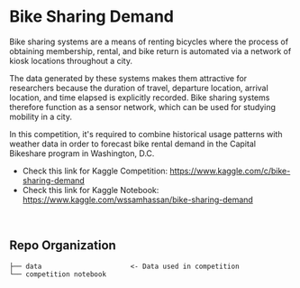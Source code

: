 # Bike Sharing Demand
Bike sharing systems are a means of renting bicycles where the process of obtaining membership, rental, and bike return is automated via a network of kiosk locations throughout a city.

The data generated by these systems makes them attractive for researchers because the duration of travel, departure location, arrival location, and time elapsed is explicitly recorded. Bike sharing systems therefore function as a sensor network, which can be used for studying mobility in a city.

In this competition, it's required to combine historical usage patterns with weather data in order to forecast bike rental demand in the Capital Bikeshare program in Washington, D.C.

- Check this link for Kaggle Competition: https://www.kaggle.com/c/bike-sharing-demand
- Check this link for Kaggle Notebook: https://www.kaggle.com/wssamhassan/bike-sharing-demand
<br>

## Repo Organization

    ├── data                      <- Data used in competition
    └── competition notebook
